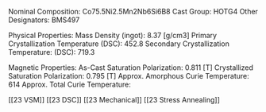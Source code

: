 Nominal Composition: Co75.5Ni2.5Mn2Nb6Si6B8
Cast Group: HOTG4
Other Designators: BMS497
 
Physical Properties:
Mass Density (ingot): 8.37 [g/cm3]
Primary Crystallization Temperature (DSC): 452.8
Secondary Crystallization Temperature: (DSC): 719.3
 
Magnetic Properties:
As-Cast Saturation Polarization: 0.811 [T]
Crystallized Saturation Polarization: 0.795 [T]
Approx. Amorphous Curie Temperature: 614
Approx. Total Curie Temperature:
 
[[23 VSM]]
[[23 DSC]]
[[23 Mechanical]]
[[23 Stress Annealing]]
